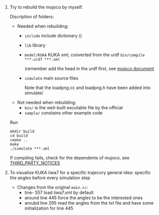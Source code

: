 1. Try to rebuild the mujoco by myself.

   Discription of folders: 
   - Needed when rebuilding:
        - `include` include dictionary ()
        - `lib` library
        - `model/KUKA` KUKA xml, converted from the urdf ```bin/compile ***.urdf ***.xml ```
        
            (remember add the head in the urdf first, see [mujoco document](https://mujoco.readthedocs.io/en/stable/modeling.html)
        - `simulate` main source files 

            Note that the loadpng.cc and loadpng.h have been added into simulate/
   - Not needed when rebuilding:
        - `bin/` is the well-built excutable file by the official
        - `sample/` constains other example code 

    Run
    ```
    mkdir build
    cd build
    cmake ..
    make 
    ./simulate ***.xml
    ```
    If compiling fails, check for the dependents of mujoco, see [THIRD_PARTY_NOTICES](./THIRD_PARTY_NOTICES)

2. To visualize KUKA iiwa7 for a specific trajecory
    general idea: specific the angles before every simulation step

    - Changes from the original `main.cc`:
        - line- 557 load iiwa7.xml by default
        - around line 445 force the angles to be the interested ones
        - aroubd line 295 read the angles from the txt file and have some initialization for line 445















